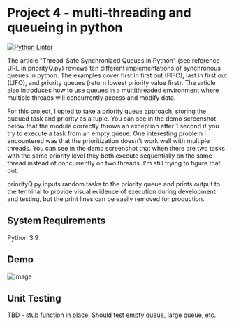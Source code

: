 # Project 4 - multi-threading and queueing in python

[![Python Linter](https://github.com/dpe22/threaded-queue/actions/workflows/python-linter.yml/badge.svg)](https://github.com/dpe22/threaded-queue/actions/workflows/python-linter.yml)

The article "Thread-Safe Synchronized Queues in Python" (see reference URL in priorityQ.py) reviews ten different implementations of synchronous queues in python. The examples cover first in first out (FIFO), last in first out (LIFO), and priority queues (return lowest priority value first). The article also introduces how to use queues in a multithreaded environment where multiple threads will concurrently access and modify data. 

For this project, I opted to take a priority queue approach, storing the queued task and priority as a tuple. You can see in the demo screenshot below that the module correctly throws an exception after 1 second if you try to execute a task from an empty queue. One interesting problem I encountered was that the prioritization doesn't work well with multiple threads. You can see in the demo screenshot that when there are two tasks with the same priority level they both execute sequentially on the same thread instead of concurrently on two threads. I'm still trying to figure that out. 

priorityQ.py inputs random tasks to the priority queue and prints output to the terminal to provide visual evidence of execution during development and testing, but the print lines can be easily removed for production. 

## System Requirements
Python 3.9

## Demo
![image](https://user-images.githubusercontent.com/74585697/162864262-6d0d8f20-b3f6-40ba-a579-9d4049de8b27.png)

## Unit Testing
TBD - stub function in place. Should test empty queue, large queue, etc. 
